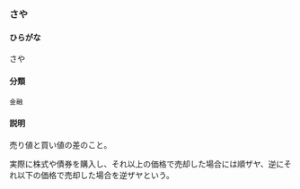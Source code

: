 <div style="display:none;">

## [あ行](securities-terms?id=あ行)
## [か行](securities-terms?id=か行)
## [さ行](securities-terms?id=さ行)

</div>

### さや

#### ひらがな

さや

#### 分類

`金融`

#### 説明

売り値と買い値の差のこと。実際に株式や債券を購入し、それ以上の価格で売却した場合には順ザヤ、逆にそれ以下の価格で売却した場合を逆ザヤという。 


<div style="display:none;">

## [た行](securities-terms?id=た行)
## [な行](securities-terms?id=な行)
## [は行](securities-terms?id=は行)
## [ま行](securities-terms?id=ま行)
## [や行](securities-terms?id=や行)
## [ら行](securities-terms?id=ら行)
## [わ行](securities-terms?id=わ行)
## [英数字・記号](securities-terms?id=英数字・記号)

</div>

